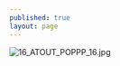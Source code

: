```yaml
---
published: true
layout: page
---
```


![16_ATOUT_POPPP_16.jpg]({{site.baseurl}}/data/images/16/atouts/16_ATOUT_POPPP_16.jpg)

